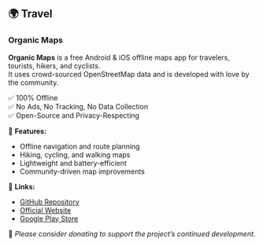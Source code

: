 ## 🌍 Travel

### Organic Maps

**Organic Maps** is a free Android & iOS offline maps app for travelers, tourists, hikers, and cyclists.  
It uses crowd-sourced OpenStreetMap data and is developed with love by the community.  

✅ 100% Offline  
✅ No Ads, No Tracking, No Data Collection  
✅ Open-Source and Privacy-Respecting  

📱 **Features:**
- Offline navigation and route planning  
- Hiking, cycling, and walking maps  
- Lightweight and battery-efficient  
- Community-driven map improvements  

🔗 **Links:**
- [GitHub Repository](https://github.com/organicmaps/organicmaps)  
- [Official Website](https://organicmaps.app)  
- [Google Play Store](https://play.google.com/store/apps/details?id=app.organicmaps)

💚 *Please consider donating to support the project’s continued development.*
